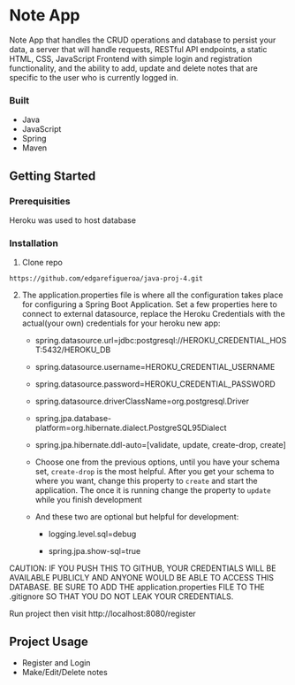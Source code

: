 # Note App
Note App that handles the CRUD operations and database to persist your data, 
a server that will handle requests, RESTful API endpoints, a static HTML, CSS, 
JavaScript Frontend with simple login and registration functionality, and the ability to add, 
update and delete notes that are specific to the user who is currently logged in. 

### Built
* Java
* JavaScript
* Spring
* Maven
## Getting Started
### Prerequisities
Heroku was used to host database

### Installation 
1. Clone repo
```
https://github.com/edgarefigueroa/java-proj-4.git
```
2. The application.properties file is where all the configuration takes place for configuring a Spring Boot Application. 
Set a few properties here to connect to external datasource, replace the Heroku Credentials with the actual(your own) credentials for your heroku new app:

    * spring.datasource.url=jdbc:postgresql://HEROKU_CREDENTIAL_HOST:5432/HEROKU_DB

    * spring.datasource.username=HEROKU_CREDENTIAL_USERNAME

    * spring.datasource.password=HEROKU_CREDENTIAL_PASSWORD

    * spring.datasource.driverClassName=org.postgresql.Driver

    * spring.jpa.database-platform=org.hibernate.dialect.PostgreSQL95Dialect

    * spring.jpa.hibernate.ddl-auto=[validate, update, create-drop, create]

    * Choose one from the previous options, until you have your schema set, `create-drop` is the most helpful. After you get your schema to where you want, change this property to `create` and start the application. The once it is running change the property to `update` while you finish development

    * And these two are optional but helpful for development:
    
      * logging.level.sql=debug

      * spring.jpa.show-sql=true
      
CAUTION: IF YOU PUSH THIS TO GITHUB, YOUR CREDENTIALS WILL BE AVAILABLE PUBLICLY AND ANYONE WOULD BE ABLE TO ACCESS THIS DATABASE. BE SURE TO ADD THE application.properties FILE TO THE .gitignore SO THAT YOU DO NOT LEAK YOUR CREDENTIALS.

Run project then visit http://localhost:8080/register

## Project Usage
- Register and Login 
- Make/Edit/Delete notes
